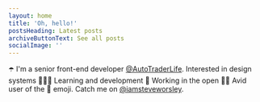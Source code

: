 ```yaml
---
layout: home
title: 'Oh, hello!'
postsHeading: Latest posts
archiveButtonText: See all posts
socialImage: ''
---
```

☂️ I'm a senior front-end developer [@AutoTraderLife](https://twitter.com/AutoTraderLife). Interested in design systems 👩🏻‍🎤 Learning and development 🦄 Working in the open 🤳🏻 Avid user of the 🤔 emoji. Catch me on [@iamsteveworsley](https://twitter.com/@iamsteveworsley).
